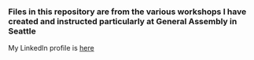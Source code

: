 ### Files in this repository are from the various workshops I have created and instructed particularly at General Assembly in Seattle

My LinkedIn profile is [here](https://www.linkedin.com/in/jim-byers-9b124b6)
